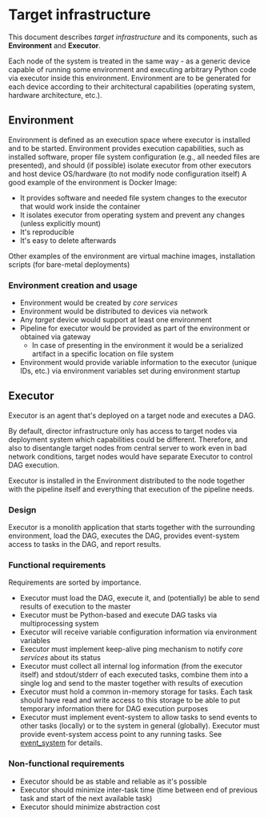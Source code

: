 # Target infrastructure
This document describes *target infrastructure* and its components, such as **Environment** and **Executor**.

Each node of the system is treated in the same way - as a generic device capable of running some environment and executing arbitrary Python code via executor inside this environment. Environment are to be generated for each device according to their architectural capabilities (operating system, hardware architecture, etc.).
## Environment
Environment is defined as an execution space where executor is installed and to be started. Environment provides execution capabilities, such as installed software, proper file system configuration (e.g., all needed files are presented), and should (if possible) isolate executor from other executors and host device OS/hardware (to not modify node configuration itself) 
A good example of the environment is Docker Image:
- It provides software and needed file system changes to the executor that would work inside the container
- It isolates executor from operating system and prevent any changes (unless explicitly mount)
- It's reproducible
- It's easy to delete afterwards

Other examples of the environment are virtual machine images, installation scripts (for bare-metal deployments)

### Environment creation and usage
- Environment would be created by *core services*
- Environment would be distributed to devices via network
- Any *target* device would support at least one environment
- Pipeline for executor would be provided as part of the environment or obtained via gateway
	- In case of presenting in the environment it would be a serialized artifact in a specific location on file system
- Environment would provide variable information to the executor (unique IDs, etc.) via environment variables set during environment startup

## Executor
Executor is an agent that's deployed on a target node and executes a DAG.

By default, director infrastructure only has access to target nodes via deployment system which capabilities could be different. Therefore, and also to disentangle target nodes from central server to work even in bad network conditions, target nodes would have separate Executor to control DAG execution.

Executor is installed in the Environment distributed to the node together with the pipeline itself and everything that execution of the pipeline needs. 

### Design
Executor is a monolith application that starts together with the surrounding environment, load the DAG, executes the DAG, provides event-system access to tasks in the DAG, and report results.

### Functional requirements
Requirements are sorted by importance.
- Executor must load the DAG, execute it, and (potentially) be able to send results of execution to the master
- Executor must be Python-based and execute DAG tasks via multiprocessing system
- Executor will receive variable configuration information via environment variables
- Executor must implement keep-alive ping mechanism to notify *core services* about its status
- Executor must collect all internal log information (from the executor itself) and stdout/stderr of each executed tasks, combine them into a single log and send to the master together with results of execution
- Executor must hold a common in-memory storage for tasks. Each task should have read and write access to this storage to be able to put temporary information there for DAG execution purposes
- Executor must implement event-system to allow tasks to send events to other tasks (locally) or to the system in general (globally). Executor must provide event-system access point to any running tasks. See [event_system](../director/event_system.md) for details.

### Non-functional requirements
- Executor should be as stable and reliable as it's possible
- Executor should minimize inter-task time (time between end of previous task and start of the next available task)
- Executor should minimize abstraction cost
